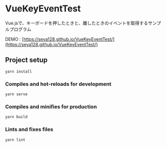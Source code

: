 # VueKeyEventTest
Vue.jsで、キーボードを押したときと、離したときのイベントを取得するサンプルプログラム

DEMO : [https://seya128.github.io/VueKeyEventTest/](https://seya128.github.io/VueKeyEventTest/)

## Project setup
```
yarn install
```

### Compiles and hot-reloads for development
```
yarn serve
```

### Compiles and minifies for production
```
yarn build
```

### Lints and fixes files
```
yarn lint
```

